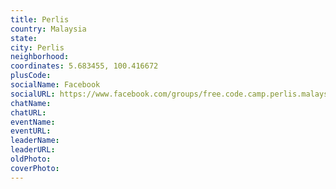 ```yaml
---
title: Perlis
country: Malaysia
state: 
city: Perlis
neighborhood: 
coordinates: 5.683455, 100.416672
plusCode:
socialName: Facebook
socialURL: https://www.facebook.com/groups/free.code.camp.perlis.malaysia
chatName:
chatURL:
eventName:
eventURL:
leaderName:
leaderURL:
oldPhoto: 
coverPhoto:
---
```

